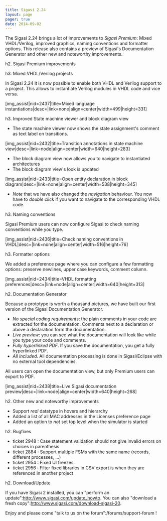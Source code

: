 ```yaml
---
title: Sigasi 2.24
layout: page
pager: true
date: 2014-09-02
---
```


The Sigasi 2.24 brings a lot of improvements to *Sigasi Premium*: Mixed VHDL/Verilog, improved graphics, naming conventions and formatter options.
This release also contains a preview of Sigasi's Documentation Generator and other new and noteworthy improvements.

h2. Sigasi Premium improvements

h3. Mixed VHDL/Verilog projects

In Sigasi 2.24 it is now possible to enable both VHDL and Verilog support to a project. This allows to instantiate Verilog modules in VHDL code and vice versa.    

[img_assist|nid=2437|title=Mixed language instantiations|desc=|link=none|align=center|width=499|height=331]

h3. Improved State machine viewer and block diagram view

* The state machine viewer now shows the state assignment's comment as text label on transitions.

[img_assist|nid=2432|title=Transition annotations in state machine view|desc=|link=node|align=center|width=640|height=283]

* The block diagram view now allows you to navigate to instantiated architectures
* The block diagram view's look is updated

[img_assist|nid=2433|title=Open entity declaration in block diagram|desc=|link=none|align=center|width=538|height=345]

* *Note* that we have also changed the *navigation* behaviour. You now have to *double click* if you want to navigate to the corresponding VHDL code.

h3. Naming conventions

Sigasi Premium users can now configure Sigasi to check naming conventions while you type.

[img_assist|nid=2436|title=Check naming conventions in VHDL|desc=|link=none|align=center|width=516|height=76]

h3. Formatter options

We added a preference page where you can configure a few formatting options: preserve newlines, upper case keywords, comment column.

[img_assist|nid=2434|title=VHDL formatting preferences|desc=|link=node|align=center|width=640|height=313]

h2. Documentation Generator

Because a prototype is worth a thousand pictures, we have built our first version of the Sigasi Documentation Generator. 
* *No special coding requirements*: the plain comments in your code are extracted for the documentation. Comments next to a declaration or above a declaration form the documentation.
* *Live preview*: you can see what the documentation will look like while you type your code and comments.
* *Fully hyperlinked PDF*. If you save the documentation, you get a fully hyperlinked PDF.
* *All included*. All documentation processing is done in Sigasi/Eclipse with no external tool dependencies.

All users can open the documentation view, but only Premium users can export to PDF.

[img_assist|nid=2438|title=Live Sigasi documentation preview|desc=|link=node|align=center|width=640|height=268]

h2. Other new and noteworthy improvements

* Support *real* datatype in hovers and hierarchy 
* Added a list of all MAC addresses in the Licenses preference page
* Added an option to *not* set top level when the simulator is started

h2. Bugfixes

* ticket 2948 : Case statement validation should not give invalid errors on choices in parenthesis
* ticket 2884 : Support multiple FSMs with the same name (records, different processes, ...)
* ticket 2954 : Fixed UI freezes
* ticket 2956 : Filter fixed libraries in CSV export is when they are referenced in another project

h2. Download/Update

If you have Sigasi 2 installed, you can "perform an update":http://www.sigasi.com/update_howto.
You can also "download a fresh copy":http://www.sigasi.com/download-sigasi-20.

Enjoy and please come "talk to us on the forum":/forums/support-forum !